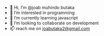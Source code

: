 - 👋 Hi, I’m @joab muhindo butaka
- 👀 I’m interested in programming
- 🌱 I’m currently learning javascript
- 💞️ I’m looking to collaborate on development
- 📫 reach me on joabutaka2@gmail.com

<!---
joabobly/joabobly is a ✨ special ✨ repository because its `README.md` (this file) appears on your GitHub profile.
You can click the Preview link to take a look at your changes.
--->
